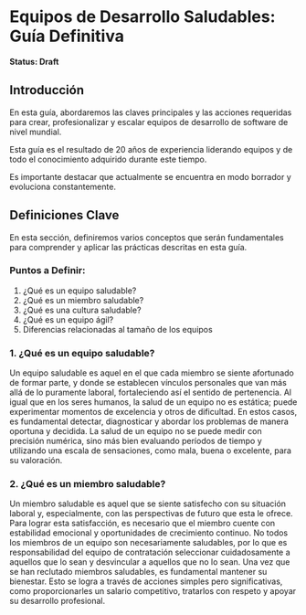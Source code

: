 # Equipos de Desarrollo Saludables: Guía Definitiva
**Status: Draft**

## Introducción

En esta guía, abordaremos las claves principales y las acciones requeridas para crear, profesionalizar y escalar equipos de desarrollo de software de nivel mundial.

Esta guía es el resultado de 20 años de experiencia liderando equipos y de todo el conocimiento adquirido durante este tiempo.

Es importante destacar que actualmente se encuentra en modo borrador y evoluciona constantemente.

## Definiciones Clave

En esta sección, definiremos varios conceptos que serán fundamentales para comprender y aplicar las prácticas descritas en esta guía.

### Puntos a Definir:

1. ¿Qué es un equipo saludable?
2. ¿Qué es un miembro saludable?
3. ¿Qué es una cultura saludable?
4. ¿Qué es un equipo ágil?
5. Diferencias relacionadas al tamaño de los equipos

### 1. ¿Qué es un equipo saludable?

Un equipo saludable es aquel en el que cada miembro se siente afortunado de formar parte, y donde se establecen vínculos personales que van más allá de lo puramente laboral, fortaleciendo así el sentido de pertenencia. Al igual que en los seres humanos, la salud de un equipo no es estática; puede experimentar momentos de excelencia y otros de dificultad. En estos casos, es fundamental detectar, diagnosticar y abordar los problemas de manera oportuna y decidida. La salud de un equipo no se puede medir con precisión numérica, sino más bien evaluando períodos de tiempo y utilizando una escala de sensaciones, como mala, buena o excelente, para su valoración.

### 2. ¿Qué es un miembro saludable?

Un miembro saludable es aquel que se siente satisfecho con su situación laboral y, especialmente, con las perspectivas de futuro que esta le ofrece. Para lograr esta satisfacción, es necesario que el miembro cuente con estabilidad emocional y oportunidades de crecimiento continuo. No todos los miembros de un equipo son necesariamente saludables, por lo que es responsabilidad del equipo de contratación seleccionar cuidadosamente a aquellos que lo sean y desvincular a aquellos que no lo sean. Una vez que se han reclutado miembros saludables, es fundamental mantener su bienestar. Esto se logra a través de acciones simples pero significativas, como proporcionarles un salario competitivo, tratarlos con respeto y apoyar su desarrollo profesional.
